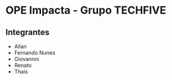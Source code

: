 # OPE Impacta - Grupo TECHFIVE

## Integrantes

* Allan
* Fernando Nunes
* Giovannni
* Renato
* Thais